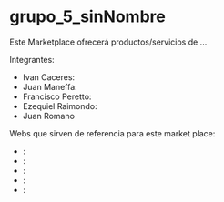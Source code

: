 # grupo_5_sinNombre


Este Marketplace ofrecerá productos/servicios de ...

Integrantes:

* Ivan Caceres:
* Juan Maneffa:
* Francisco Peretto:
* Ezequiel Raimondo:
* Juan Romano

Webs que sirven de referencia para este market place:
* :
* :
* :
* :
* :
